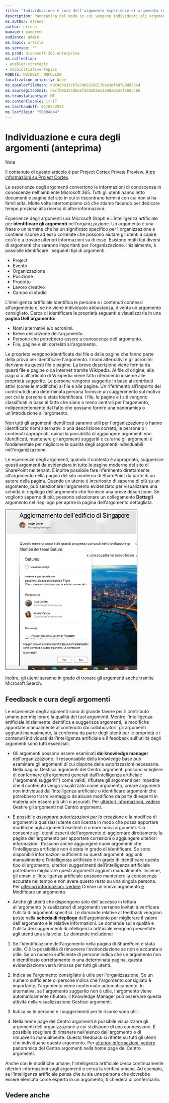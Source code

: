 ```yaml
---
title: "Individuazione e cura dell'argomento esperienze di argomento (anteprima) "
description: Panoramica del modo in cui vengono individuati gli argomenti.
ms.author: efrene
author: efrene
manager: pamgreen
audience: admin
ms.topic: article
ms.service: ''
ms.prod: microsoft-365-enterprise
ms.collection:
- enabler-strategic
- m365initiative-topics
ROBOTS: NOINDEX, NOFOLLOW
localization_priority: None
ms.openlocfilehash: b9f4d0e33cb7a74b921681709e3ef68780dd76c4
ms.sourcegitcommit: c0cfb9b354db56fdd329aec2a89a9b2cf160c4b0
ms.translationtype: MT
ms.contentlocale: it-IT
ms.lasthandoff: 02/03/2021
ms.locfileid: "50094844"
---
```

# <a name="topic-discovery-and-curation-preview"></a>Individuazione e cura degli argomenti (anteprima)

> [!Note] 
> Il contenuto di questo articolo è per Project Cortex Private Preview. [Altre informazioni su Project Cortex](https://aka.ms/projectcortex).

Le esperienze degli argomenti convertono le informazioni di conoscenza in conoscenze nell'ambiente Microsoft 365. Tutti gli utenti hanno letto documenti e pagine del sito in cui si riscontrano termini con cui non si ha familiarità. Molte volte interrompiamo ciò che stiamo facendo per dedicare tempo prezioso alla ricerca di altre informazioni.

Esperienze degli argomenti usa Microsoft Graph e L'intelligenza artificiale per **identificare gli argomenti** nell'organizzazione.  Un argomento è una frase o un termine che ha un significato specifico per l'organizzazione e contiene risorse ad esso correlate che possono aiutare gli utenti a capire cos'è e a trovare ulteriori informazioni su di esso. Esistono molti tipi diversi di argomenti che saranno importanti per l'organizzazione. Inizialmente, è possibile identificare i seguenti tipi di argomenti:
- Project
- Evento
- Organizzazione
- Posizione
- Prodotto
- Lavoro creativo
- Campo di studio

L'intelligenza artificiale identifica le persone e i contenuti connessi all'argomento e, se ne viene individuato abbastanza, diventa un argomento consigliato. Cerca di identificare le proprietà seguenti e visualizzarle in una **pagina Dell'argomento:**
- Nomi alternativi e/o acronimi.
- Breve descrizione dell'argomento.
- Persone che potrebbero essere a conoscenza dell'argomento.
- File, pagine e siti correlati all'argomento.

Le proprietà vengono identificate dai file e dalle pagine che fanno parte della prova per identificare l'argomento. I nomi alternativi e gli acronimi derivano da questi file e pagine. La breve descrizione viene fornita da questi file e pagine o da Internet tramite Wikipedia. Al file di origine, alla pagina o all'articolo di Wikipedia viene fatto riferimento insieme alle proprietà suggerite. Le persone vengono suggerite in base ai contributi attivi (come le modifiche) ai file e alle pagine. Un riferimento all'importo dei contributi di una determinata persona fornisce un suggerimento sul motivo per cui la persona è stata identificata. I file, le pagine e i siti vengono classificati in base al fatto che siano o meno centrali per l'argomento, indipendentemente dal fatto che possano fornire una panoramica o un'introduzione all'argomento. 

Non tutti gli argomenti identificati saranno utili per l'organizzazione o hanno identificato nomi alternativi o una descrizione corretti, le persone o i contenuti appropriati, quindi la possibilità di aggiungere argomenti non identificati, mantenere gli argomenti suggeriti e curarne gli argomenti è fondamentale per migliorare la qualità degli argomenti individuabili nell'organizzazione.

Le esperienze degli argomenti, quando il contesto è appropriato, suggerisce questi argomenti da evidenziare in tutte le pagine moderne del sito di SharePoint nel tenant. È inoltre possibile fare riferimento direttamente all'argomento nella pagina del sito moderno di SharePoint da parte di un autore della pagina. Quando un utente è incuriosito di saperne di  più su un argomento, può selezionare l'argomento evidenziato per visualizzare una scheda di riepilogo dell'argomento che fornisce una breve descrizione. Se vogliono saperne di più, possono selezionare un collegamento **Dettagli** argomento nel riepilogo per aprire la pagina dell'argomento dettagliata.

![Evidenziazioni degli argomenti](../media/knowledge-management/saturn.png) </br>

Inoltre, gli utenti saranno in grado di trovare gli argomenti anche tramite Microsoft Search.

## <a name="topic-curation-and-feedback"></a>Feedback e cura degli argomenti

Le esperienze degli argomenti sono di grande favore per il contributo umano per migliorare la qualità dei tuoi argomenti. Mentre l'intelligenza artificiale inizialmente identifica e suggerisce argomenti, le modifiche apportate manualmente al contenuto dai collaboratori, gli argomenti aggiunti manualmente, la conferma da parte degli utenti per le proprietà e i contenuti individuati dall'intelligenza artificiale e il feedback sull'utilità degli argomenti sono tutti essenziali.

- Gli argomenti possono essere esaminati **dai knowledge manager** dell'organizzazione. Il responsabile della knowledge base può esaminare gli argomenti di cui dispone delle autorizzazioni necessarie. Nella pagina Gestisci argomenti del Centro argomenti possono scegliere di confermare gli argomenti generati dall'intelligenza artificiale ("argomenti suggeriti") come validi, rifiutare gli argomenti per impedire che il contenuto venga visualizzato come argomento, creare argomenti non individuati dall'intelligenza artificiale o identificare argomenti che potrebbero trarre vantaggio da alcune modifiche da parte di esperti in materia per essere più utili o accurati. Per [ulteriori informazioni, vedere](manage-topics.md) Gestire gli argomenti nel Centro argomenti.

- È possibile *assegnare autorizzazioni per la* creazione e la modifica di argomenti a qualsiasi utente con licenza in modo che possa apportare modifiche agli argomenti esistenti o creare nuovi argomenti. Ciò consente agli utenti esperti dell'argomento di aggiornare direttamente la pagina dell'argomento per apportare correzioni o aggiungere ulteriori informazioni. Possono anche aggiungere nuovi argomenti che l'intelligenza artificiale non è stata in grado di identificare. Se sono disponibili informazioni sufficienti su questi argomenti aggiunti manualmente e l'intelligenza artificiale è in grado di identificare questo tipo di argomento, ulteriori suggerimenti dell'intelligenza artificiale potrebbero migliorare questi argomenti aggiunti manualmente. Insieme, gli umani e l'intelligenza artificiale possono mantenere la conoscenza accurata nel tempo e non avere questo resto su una singola persona. Per [ulteriori informazioni, vedere](https://docs.microsoft.com/microsoft-365/knowledge/create-a-topic) Creare un nuovo argomento [e](https://docs.microsoft.com/microsoft-365/knowledge/edit-a-topic) Modificare un argomento.

- Anche gli utenti che dispongono solo dell'accesso in lettura all'argomento (visualizzatori di argomenti) verranno invitati a verificare l'utilità di argomenti specifici. Le domande relative al feedback vengono poste nella **scheda di riepilogo** dell'argomento per migliorare il valore dell'argomento e le relative informazioni. Le domande sulla qualità e l'utilità dei suggerimenti di intelligenza artificiale vengono presentate agli utenti una alla volta. Le domande includono:
1. Se l'identificazione dell'argomento nella pagina di SharePoint è stata utile. C'è la possibilità di rimuovere l'evidenziazione se non è accurata o utile. Se un numero sufficiente di persone indica che un argomento non è identificato correttamente in una determinata pagina, questa evidenziazione verrà rimossa per tutti gli utenti. 

2. Indica se l'argomento consigliato è utile per l'organizzazione. Se un numero sufficiente di persone indica che l'argomento consigliato è importante, l'argomento viene confermato automaticamente. In alternativa, se l'argomento suggerito non è utile, l'argomento viene automaticamente rifiutato. Il Knowledge Manager può osservare questa attività nella visualizzazione Gestisci argomenti.

3. Indica se le persone e i suggerimenti per le risorse sono utili.

4. Nella home page del Centro argomenti è possibile visualizzare gli argomenti dell'organizzazione a cui si dispone di una connessione. È possibile scegliere di rimanere nell'elenco dell'argomento o di rimuoverlo manualmente. Questo feedback si riflette su tutti gli utenti che individuano questo argomento. Per [ulteriori informazioni, vedere](https://docs.microsoft.com/microsoft-365/knowledge/topic-center-overview) panoramica del Centro argomenti nella home page del Centro argomenti.

Anche con le modifiche umane, l'intelligenza artificiale cerca continuamente ulteriori informazioni sugli argomenti e cerca la verifica umana. Ad esempio, se l'intelligenza artificiale pensa che tu sia una persona che dovrebbe essere elencata come esperta in un argomento, ti chiederà di confermarlo. 


## <a name="see-also"></a>Vedere anche
